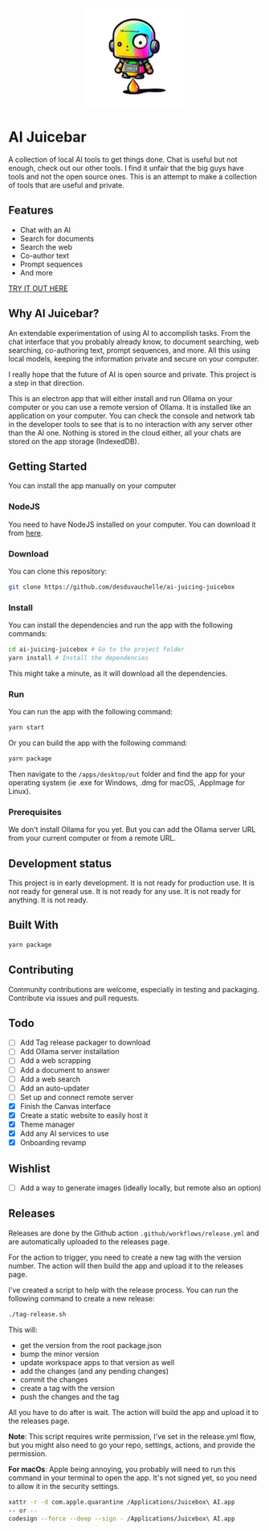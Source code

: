 <div align="center">
  <img alt="AI Juicebar by AI Juicing" src="logo.png" width="200" />
</div>

# AI Juicebar

A collection of local AI tools to get things done. Chat is useful but not enough, check out our other tools. I find it unfair that the big guys have tools and not the open source ones. This is an attempt to make a collection of tools that are useful and private.

## Features

- Chat with an AI
- Search for documents
- Search the web
- Co-author text
- Prompt sequences
- And more

[TRY IT OUT HERE](https://desduvauchelle.github.io/ai-juicing-juicebox)

## Why AI Juicebar?

An extendable experimentation of using AI to accomplish tasks. From the chat interface that you probably already know, to document searching, web searching, co-authoring text, prompt sequences, and more. All this using local models, keeping the information private and secure on your computer.

I really hope that the future of AI is open source and private. This project is a step in that direction.

This is an electron app that will either install and run Ollama on your computer or you can use a remote version of Ollama. It is installed like an application on your computer. You can check the console and network tab in the developer tools to see that is to no interaction with any server other than the AI one. Nothing is stored in the cloud either, all your chats are stored on the app storage (IndexedDB).

## Getting Started

You can install the app manually on your computer

### NodeJS

You need to have NodeJS installed on your computer. You can download it from [here](https://nodejs.org/).

### Download

You can clone this repository:

```bash
git clone https://github.com/desduvauchelle/ai-juicing-juicebox
```

### Install

You can install the dependencies and run the app with the following commands:

```bash
cd ai-juicing-juicebox # Go to the project folder
yarn install # Install the dependencies
```

This might take a minute, as it will download all the dependencies.

### Run

You can run the app with the following command:

```bash
yarn start
```

Or you can build the app with the following command:

```bash
yarn package
```

Then navigate to the `/apps/desktop/out` folder and find the app for your operating system (ie .exe for Windows, .dmg for macOS, .AppImage for Linux).

### Prerequisites

We don't install Ollama for you yet. But you can add the Ollama server URL from your current computer or from a remote URL.

## Development status

This project is in early development. It is not ready for production use. It is not ready for general use. It is not ready for any use. It is not ready for anything. It is not ready.

## Built With

```bash
yarn package
```

## Contributing

Community contributions are welcome, especially in testing and packaging. Contribute via issues and pull requests.

## Todo

- [ ] Add Tag release packager to download
- [ ] Add Ollama server installation
- [ ] Add a web scrapping
- [ ] Add a document to answer
- [ ] Add a web search
- [ ] Add an auto-updater
- [ ] Set up and connect remote server
- [x] Finish the Canvas interface
- [x] Create a static website to easily host it
- [x] Theme manager
- [x] Add any AI services to use
- [x] Onboarding revamp

## Wishlist

- [ ] Add a way to generate images (ideally locally, but remote also an option)

## Releases

Releases are done by the Github action `.github/workflows/release.yml` and are automatically uploaded to the releases page.

For the action to trigger, you need to create a new tag with the version number. The action will then build the app and upload it to the releases page.

I've created a script to help with the release process. You can run the following command to create a new release:

```bash
./tag-release.sh
```

This will:

- get the version from the root package.json
- bump the minor version
- update workspace apps to that version as well
- add the changes (and any pending changes)
- commit the changes
- create a tag with the version
- push the changes and the tag

All you have to do after is wait. The action will build the app and upload it to the releases page.

**Note**: This script requires write permission, I've set in the release.yml flow, but you might also need to go your repo, settings, actions, and provide the permission.

**For macOs**: Apple being annoying, you probably will need to run this command in your terminal to open the app. It's not signed yet, so you need to allow it in the security settings.

```bash
xattr -r -d com.apple.quarantine /Applications/Juicebox\ AI.app
-- or --
codesign --force --deep --sign - /Applications/Juicebox\ AI.app
```
